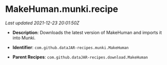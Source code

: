 # MakeHuman.munki.recipe

_Last updated 2021-12-23 20:01:50Z_

- **Description**: Downloads the latest version of MakeHuman and imports it into Munki.

- **Identifier**: `com.github.dataJAR-recipes.munki.MakeHuman`

- **Parent Recipes**: `com.github.dataJAR-recipes.download.MakeHuman`
